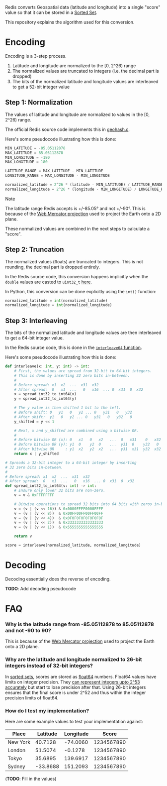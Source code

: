 Redis converts Geospatial data (latitude and longitude) into a single "score" value so that it can be stored in a [Sorted Set](https://redis.io/docs/latest/develop/data-types/sorted-sets/).

This repository explains the algorithm used for this conversion.

# Encoding

Encoding is a 3-step process.

1. Latitude and longitude are normalized to the [0, 2^26) range
2. The normalized values are truncated to integers (i.e. the decimal part is dropped)
3. The bits of the normalized latitude and longitude values are interleaved to get a 52-bit integer value

## Step 1: Normalization

The values of latitude and longitude are normalized to values in the [0, 2^26) range.

The official Redis source code implements this in [geohash.c](https://github.com/redis/redis/blob/ff2f0b092c24d5cc590ff1eb596fc0865e0fb721/src/geohash.c#L141-L148).

Here's some pseudocode illustrating how this is done:

```python
MIN_LATITUDE = -85.05112878
MAX_LATITUDE = 85.05112878
MIN_LONGITUDE = -180
MAX_LONGITUDE = 180

LATITUDE_RANGE = MAX_LATITUDE - MIN_LATITUDE
LONGITUDE_RANGE = MAX_LONGITUDE - MIN_LONGITUDE

normalized_latitude = 2^26 * (latitude - MIN_LATITUDE) / LATITUDE_RANGE
normalized_longitude = 2^26 * (longitude - MIN_LONGITUDE) / LONGITUDE_RANGE
```

> [!NOTE]
> The latitude range Redis accepts is +/-85.05° and not +/-90°. This is because of the [Web Mercator projection](https://en.wikipedia.org/wiki/Web_Mercator_projection) used to project the Earth onto a 2D plane.

These normalized values are combined in the next steps to calculate a "score".

## Step 2: Truncation

The normalized values (floats) are truncated to integers. This is not rounding, the decimal part is dropped entirely.

In the Redis source code, this conversion happens implicitly when the `double` values are casted to `uint32_t` [here](https://github.com/redis/redis/blob/ff2f0b092c24d5cc590ff1eb596fc0865e0fb721/src/geohash.c#L149).

In Python, this conversion can be done explicitly using the `int()` function:

```python
normalized_latitude = int(normalized_latitude)
normalized_longitude = int(normalized_longitude)
```

## Step 3: Interleaving

The bits of the normalized latitude and longitude values are then interleaved to get a 64-bit integer value.

In the Redis source code, this is done in the [`interleave64` function](https://github.com/redis/redis/blob/eac48279ad21b8612038953fefa0dcf926773efc/src/geohash.c#L52-L77).

Here's some pseudocode illustrating how this is done:

```python
def interleave(x: int, y: int) -> int:
    # First, the values are spread from 32-bit to 64-bit integers.
    # This is done by inserting 32 zero bits in-between.
    #
    # Before spread: x1  x2  ...  x31  x32
    # After spread:  0   x1  ...   0   x16  ... 0  x31  0  x32
    x = spread_int32_to_int64(x)
    y = spread_int32_to_int64(y)

    # The y value is then shifted 1 bit to the left.
    # Before shift: 0   y1   0   y2 ... 0   y31   0   y32
    # After shift:  y1   0   y2 ... 0   y31   0   y32   0
    y_shifted = y << 1

    # Next, x and y_shifted are combined using a bitwise OR.
    #
    # Before bitwise OR (x): 0   x1   0   x2   ...  0   x31    0   x32
    # Before bitwise OR (y): y1  0    y2  0    ...  y31  0    y32   0
    # After bitwise OR     : y1  x2   y2  x2   ...  y31  x31  y32  x32
    return x | y_shifted

# Spreads a 32-bit integer to a 64-bit integer by inserting
# 32 zero bits in-between.
#
# Before spread: x1  x2  ...  x31  x32
# After spread:  0   x1  ...   0   x16  ... 0  x31  0  x32
def spread_int32_to_int64(v: int) -> int:
    # Ensure only lower 32 bits are non-zero.
    v = v & 0xFFFFFFFF

    # Bitwise operations to spread 32 bits into 64 bits with zeros in-between
    v = (v | (v << 16)) & 0x0000FFFF0000FFFF
    v = (v | (v << 8))  & 0x00FF00FF00FF00FF
    v = (v | (v << 4))  & 0x0F0F0F0F0F0F0F0F
    v = (v | (v << 2))  & 0x3333333333333333
    v = (v | (v << 1))  & 0x5555555555555555

    return v

score = interleave(normalized_latitude, normalized_longitude)
```

# Decoding

Decoding essentially does the reverse of encoding.

**TODO**: Add decoding pseudocode

# FAQ

### Why is the latitude range from -85.05112878 to 85.05112878 and not -90 to 90?

This is because of the [Web Mercator projection](https://en.wikipedia.org/wiki/Web_Mercator_projection) used to project the Earth onto a 2D plane.

### Why are the latitude and longitude normalized to 26-bit integers instead of 32-bit integers?

In [sorted sets](https://redis.io/docs/latest/data-types/sorted-sets/), scores are stored as [float64](https://en.wikipedia.org/wiki/Double-precision_floating-point_format) numbers. Float64 values have limits on integer precision. They [can represent integers upto 2^53 accurately](https://en.wikipedia.org/wiki/Double-precision_floating-point_format#Precision_limitations_on_integer_values) but start to lose precision after that. Using 26-bit integers ensures that the final score is under 2^52 and thus within the integer precision limits of float64.

### How do I test my implementation?

Here are some example values to test your implementation against:

| Place    | Latitude | Longitude | Score      |
| -------- | -------- | --------- | ---------- |
| New York | 40.7128  | -74.0060  | 1234567890 |
| London   | 51.5074  | -0.1278   | 1234567890 |
| Tokyo    | 35.6895  | 139.6917  | 1234567890 |
| Sydney   | -33.8688 | 151.2093  | 1234567890 |

(**TODO**: Fill in the values)
